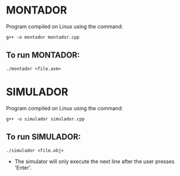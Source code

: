 # MONTADOR
Program compiled on Linux using the command: 
```
g++ -o montador montador.cpp

```
## To run MONTADOR: 

```
./montador <file.asm>

```
# SIMULADOR
Program compiled on Linux using the command:
```
g++ -o simulador simulador.cpp

```

## To run SIMULADOR:

```
./simulador <file.obj>

```
* The simulator will only execute the next line after the user presses 'Enter'.